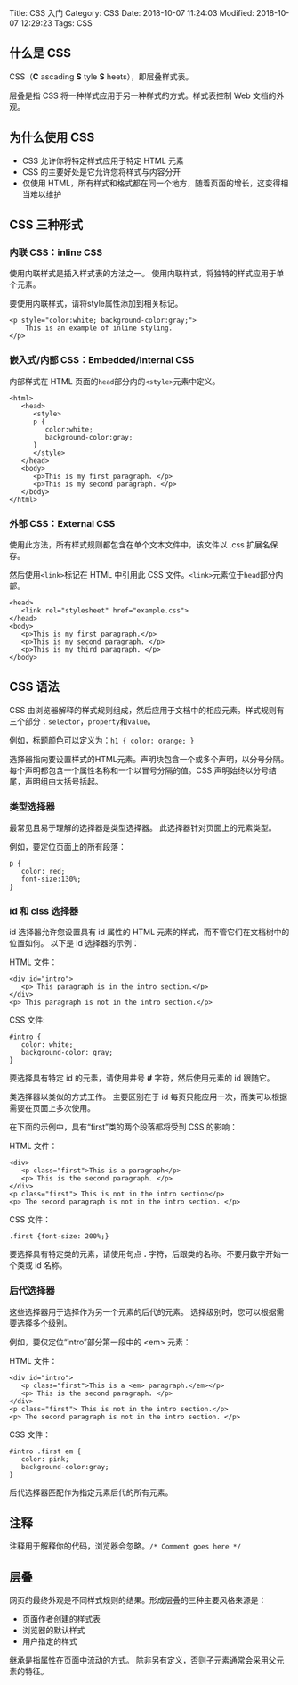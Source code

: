 Title: CSS 入门
Category: CSS
Date: 2018-10-07 11:24:03
Modified: 2018-10-07 12:29:23
Tags: CSS

## 什么是 CSS

CSS（**C** ascading **S** tyle **S** heets），即层叠样式表。

层叠是指 CSS 将一种样式应用于另一种样式的方式。样式表控制 Web 文档的外观。

## 为什么使用 CSS

- CSS 允许你将特定样式应用于特定 HTML 元素
- CSS 的主要好处是它允许您将样式与内容分开
- 仅使用 HTML，所有样式和格式都在同一个地方，随着页面的增长，这变得相当难以维护

## CSS 三种形式

### 内联 CSS：inline CSS

使用内联样式是插入样式表的方法之一。 使用内联样式，将独特的样式应用于单个元素。

要使用内联样式，请将style属性添加到相关标记。

```
<p style="color:white; background-color:gray;">
    This is an example of inline styling.
</p>
```

### 嵌入式/内部 CSS：Embedded/Internal CSS

内部样式在 HTML 页面的`head`部分内的`<style>`元素中定义。

```
<html>
   <head>
      <style>
      p {
         color:white;
         background-color:gray;
      }
      </style>
   </head>
   <body>
      <p>This is my first paragraph. </p>
      <p>This is my second paragraph. </p>
   </body>
</html>
```

### 外部 CSS：External CSS

使用此方法，所有样式规则都包含在单个文本文件中，该文件以 .css 扩展名保存。

然后使用`<link>`标记在 HTML 中引用此 CSS 文件。`<link>`元素位于`head`部分内部。

```
<head>
   <link rel="stylesheet" href="example.css">
</head>
<body>
   <p>This is my first paragraph.</p>
   <p>This is my second paragraph. </p>
   <p>This is my third paragraph. </p>
</body>
```

## CSS 语法

CSS 由浏览器解释的样式规则组成，然后应用于文档中的相应元素。样式规则有三个部分：`selector`，`property`和`value`。

例如，标题颜色可以定义为：`h1 { color: orange; }`

选择器指向要设置样式的HTML元素。声明块包含一个或多个声明，以分号分隔。每个声明都包含一个属性名称和一个以冒号分隔的值。CSS 声明始终以分号结尾，声明组由大括号括起。

### 类型选择器

最常见且易于理解的选择器是类型选择器。 此选择器针对页面上的元素类型。

例如，要定位页面上的所有段落：

```
p {
   color: red;
   font-size:130%;
}
```

### id 和 clss 选择器

id 选择器允许您设置具有 id 属性的 HTML 元素的样式，而不管它们在文档树中的位置如何。 以下是 id 选择器的示例：

HTML 文件：

```
<div id="intro">
   <p> This paragraph is in the intro section.</p>
</div>
<p> This paragraph is not in the intro section.</p>
```

CSS 文件:

```
#intro {
   color: white;
   background-color: gray;
}
```

要选择具有特定 id 的元素，请使用井号 **#** 字符，然后使用元素的 id 跟随它。

类选择器以类似的方式工作。 主要区别在于 id 每页只能应用一次，而类可以根据需要在页面上多次使用。

在下面的示例中，具有“first”类的两个段落都将受到 CSS 的影响：

HTML 文件：

```
<div>
   <p class="first">This is a paragraph</p>
   <p> This is the second paragraph. </p>
</div>
<p class="first"> This is not in the intro section</p>
<p> The second paragraph is not in the intro section. </p>
```

CSS 文件：

```
.first {font-size: 200%;}
```

要选择具有特定类的元素，请使用句点 **.** 字符，后跟类的名称。不要用数字开始一个类或 id 名称。

### 后代选择器

这些选择器用于选择作为另一个元素的后代的元素。 选择级别时，您可以根据需要选择多个级别。

例如，要仅定位“intro”部分第一段中的 <em\> 元素：

HTML 文件：

```
<div id="intro">
   <p class="first">This is a <em> paragraph.</em></p>
   <p> This is the second paragraph. </p>
</div>
<p class="first"> This is not in the intro section.</p>
<p> The second paragraph is not in the intro section. </p>
```

CSS 文件：

```
#intro .first em {
   color: pink;
   background-color:gray;
}
```

后代选择器匹配作为指定元素后代的所有元素。

## 注释

注释用于解释你的代码，浏览器会忽略。`/* Comment goes here */`

## 层叠

网页的最终外观是不同样式规则的结果。形成层叠的三种主要风格来源是：

- 页面作者创建的样式表
- 浏览器的默认样式
- 用户指定的样式

继承是指属性在页面中流动的方式。 除非另有定义，否则子元素通常会采用父元素的特征。
